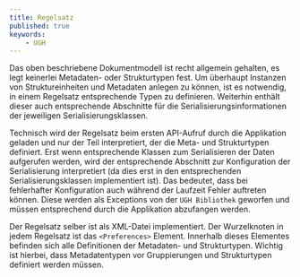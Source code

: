 ```yaml
---
title: Regelsatz
published: true
keywords:
    - UGH
---
```


Das oben beschriebene Dokumentmodell ist recht allgemein gehalten, es legt keinerlei Metadaten- oder Strukturtypen fest. Um überhaupt Instanzen von Struktureinheiten und Metadaten anlegen zu können, ist es notwendig, in einem Regelsatz entsprechende Typen zu definieren. Weiterhin enthält dieser auch entsprechende Abschnitte für die Serialisierungsinformationen der jeweiligen Serialisierungsklassen.

Technisch wird der Regelsatz beim ersten API-Aufruf durch die Applikation geladen und nur der Teil interpretiert, der die Meta- und Strukturtypen definiert. Erst wenn entsprechende Klassen zum Serialisieren der Daten aufgerufen werden, wird der entsprechende Abschnitt zur Konfiguration der Serialisierung interpretiert \(da dies erst in den entsprechenden Serialisierungsklassen implementiert ist). Das bedeutet, dass bei fehlerhafter Konfiguration auch während der Laufzeit Fehler auftreten können. Diese werden als Exceptions von der `UGH Bibliothek` geworfen und müssen entsprechend durch die Applikation abzufangen werden.

Der Regelsatz selber ist als XML-Datei implementiert. Der Wurzelknoten in jedem Regelsatz ist das `<Preferences>` Element. Innerhalb dieses Elementes befinden sich alle Definitionen der Metadaten- und Strukturtypen. Wichtig ist hierbei, dass Metadatentypen vor Gruppierungen und Strukturtypen definiert werden müssen.

